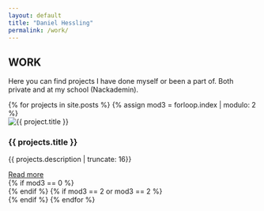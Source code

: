 ```yaml
---
layout: default
title: "Daniel Hessling"
permalink: /work/
---
```


<section>
<h2><span>WORK</span></h2>
<p>
Here you can find projects I have done myself or been a part of. Both private and at my school (Nackademin).
</p>
</section>

<section class="project-half">
{% for projects in site.posts %}
  {% assign mod3 = forloop.index | modulo: 2 %}
  <section class="project">
  <img src="{{ projects.image }}" class="project-thumb" alt="{{ project.title }}">
  <div class="project-thumb-overlay"><h1>{{ projects.title }}</h1></div>
  <div class="mini-spacer"></div>
  <div class="mini-spacer"></div>
  <div class="project-info-trunc">
  <div class="trunc-desc"><p>{{ projects.description | truncate: 16}}</p></div>
  <div class="trunch-link"><a href="{{projects.url}}" class="project-link project-link-mini">Read more</a></div>
  </div>
  </section>
  {% if mod3 == 0 %}</section><section class="project-half">{% endif %}
  {% if mod3 == 2 or mod3 == 2 %}<section class="project">{% endif %}
{% endfor %}
</section>
